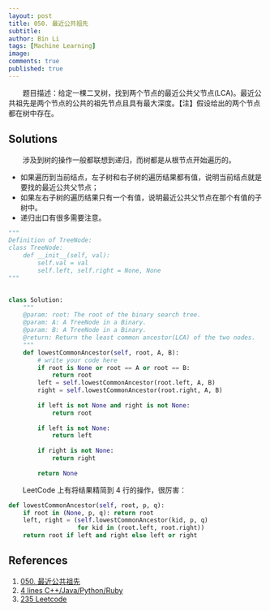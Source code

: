 ```yaml
---
layout: post
title: 050. 最近公共祖先
subtitle:
author: Bin Li
tags: [Machine Learning]
image: 
comments: true
published: true
---
```


　　题目描述：给定一棵二叉树，找到两个节点的最近公共父节点(LCA)。最近公共祖先是两个节点的公共的祖先节点且具有最大深度。【注】假设给出的两个节点都在树中存在。

## Solutions
　　涉及到树的操作一般都联想到递归，而树都是从根节点开始遍历的。
* 如果遍历到当前结点，左子树和右子树的遍历结果都有值，说明当前结点就是要找的最近公共父节点；
* 如果左右子树的遍历结果只有一个有值，说明最近公共父节点在那个有值的子树中。
* 递归出口有很多需要注意。

```python
"""
Definition of TreeNode:
class TreeNode:
    def __init__(self, val):
        self.val = val
        self.left, self.right = None, None
"""


class Solution:
    """
    @param: root: The root of the binary search tree.
    @param: A: A TreeNode in a Binary.
    @param: B: A TreeNode in a Binary.
    @return: Return the least common ancestor(LCA) of the two nodes.
    """
    def lowestCommonAncestor(self, root, A, B):
        # write your code here
        if root is None or root == A or root == B:
            return root
        left = self.lowestCommonAncestor(root.left, A, B)
        right = self.lowestCommonAncestor(root.right, A, B)
        
        if left is not None and right is not None:
            return root
        
        if left is not None:
            return left
        
        if right is not None:
            return right
        
        return None
```

　　LeetCode 上有将结果精简到 4 行的操作，很厉害：
```python
def lowestCommonAncestor(self, root, p, q):
    if root in (None, p, q): return root
    left, right = (self.lowestCommonAncestor(kid, p, q)
                   for kid in (root.left, root.right))
    return root if left and right else left or right
```

## References
1. [050. 最近公共祖先](https://www.lintcode.com/problem/lowest-common-ancestor-of-a-binary-tree/description)
2. [4 lines C++/Java/Python/Ruby](https://leetcode.com/problems/lowest-common-ancestor-of-a-binary-tree/discuss/65225/4-lines-C%2B%2BJavaPythonRuby)
3. [235 Leetcode](http://binlidaily.github.io/2018-12-30-(235)-Lowest-Common-Ancestor-of-a-Binary-Tree)